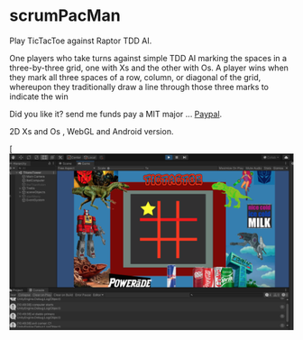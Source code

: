 # scrumPacMan

Play TicTacToe against Raptor TDD AI.

One players who take turns against simple TDD AI  marking the spaces in a three-by-three grid, one with Xs and the other with Os. A player wins when they mark all three spaces of a row, column, or diagonal of the grid, whereupon they traditionally draw a line through those three marks to indicate the win


Did you like it? send me funds pay a MIT major  ... [Paypal](https://www.paypal.me/gospelOfLuke/25).

2D  Xs and Os , WebGL and Android version.

[![herbie nichols the third world.... ](https://raw.githubusercontent.com/rgarro/scrumPacMan/main/preview.png)
